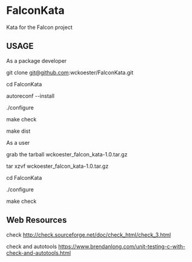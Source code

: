 # FalconKata
Kata for the Falcon project

USAGE
-----
As a package developer

git clone git@github.com:wckoester/FalconKata.git

cd FalconKata

autoreconf --install

./configure

make check

make dist


As a user

grab the tarball wckoester_falcon_kata-1.0.tar.gz

tar xzvf wckoester_falcon_kata-1.0.tar.gz

cd FalconKata

./configure

make check


Web Resources
-------------
check
	http://check.sourceforge.net/doc/check_html/check_3.html

check and autotools 
	https://www.brendanlong.com/unit-testing-c-with-check-and-autotools.html

